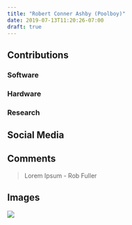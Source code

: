 ```yaml
---
title: "Robert Conner Ashby (Poolboy)"
date: 2019-07-13T11:20:26-07:00
draft: true
---
```


## Contributions

### Software

### Hardware

### Research

## Social Media

## Comments

> Lorem Ipsum - Rob Fuller

## Images

![](/images/y3t1_Art-Robert_Conner_Ashby_aka_Poolboy.jpg)
